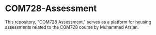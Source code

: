 # COM728-Assessment
This repository, "COM728 Assessment," serves as a platform for housing assessments related to the COM728 course by Muhammad Arslan.
